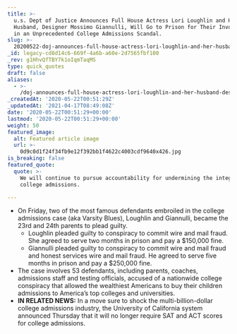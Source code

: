 ```yaml
---
title: >-
  u.s. Dept of Justice Announces Full House Actress Lori Loughlin and Her
  Husband, Designer Mossimo Giannulli, Will Go to Prison for Their Involvement
  in an Unprecedented College Admissions Scandal.
slug: >-
  20200522-doj-announces-full-house-actress-lori-loughlin-and-her-husband-designer-mossimo-giannulli-will-go-to-prison-for-their-involvement-in-the-college-admissions-scandal-aka-operation-varsity-blues
_id: legacy-cd8d14c6-669f-4a6b-a60e-2d7565fbf100
_rev: g1HhvQfTBY7k1oIqmTaqMS
type: quick_quotes
draft: false
aliases:
  - >-
    /doj-announces-full-house-actress-lori-loughlin-and-her-husband-designer-mossimo-giannulli-will-go-to-prison-for-their-involvement-in-the-college-admissions-scandal-aka-operation-varsity-blues/
_createdAt: '2020-05-22T00:51:29Z'
_updatedAt: '2021-04-17T08:49:08Z'
date: '2020-05-22T00:51:29+00:00'
lastmod: '2020-05-22T00:51:29+00:00'
weight: 50
featured_image:
  alt: Featured article image
  url: >-
    0d9c0d1f24f34fb9e12f392bb1f4622c4003cdf9640x426.jpg
is_breaking: false
featured_quote:
  quote: >-
    We will continue to pursue accountability for undermining the integrity of
    college admissions.

---
```

* On Friday, two of the most famous defendants embroiled in the college admissions case (aka Varsity Blues), Loughlin and Giannulli, became the 23rd and 24th parents to plead guilty.
  * Loughlin pleaded guilty to conspiracy to commit wire and mail fraud. She agreed to serve two months in prison and pay a $150,000 fine.
  * Giannulli pleaded guilty to conspiracy to commit wire and mail fraud and honest services wire and mail fraud. He agreed to serve five months in prison and pay a $250,000 fine.
* The case involves 53 defendants, including parents, coaches, admissions staff and testing officials, accused of a nationwide college conspiracy that allowed the wealthiest Americans to buy their children admissions to America’s top colleges and universities.
* **IN RELATED NEWS:** In a move sure to shock the multi-billion-dollar college admissions industry, the University of California system announced Thursday that it will no longer require SAT and ACT scores for college admissions.